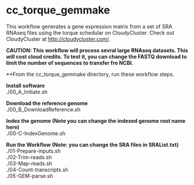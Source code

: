 # cc_torque_gemmake
This workflow generates a gene expression matrix from a set of SRA RNAseq files using the torque schedular on CloudyCluster.  Check out CloudyCluster at http://cloudycluster.com/.

**CAUTION: This workflow will process sevral large RNAseq datasets.  This will cost cloud credits.  To test it, you can change the FASTQ download to limit the number of sequences to transfer fro NCBI.**

**From the cc_torque_gemmake directory, run these workflow steps.

**Install software** \
./00_A_Initiate.sh

**Download the reference genome** \
./00_B_DownloadReference.sh

**Index the genome (Note you can change the indexed genome root name here)** \
./00-C-IndexGenome.sh

**Run the Workflow (Note: you can change the SRA files in SRAList.txt)** \
./01-Prepare-inputs.sh \
./02-Trim-reads.sh \
./03-Map-reads.sh \
./04-Count-transcripts.sh \
./05-GEM-parse.sh
